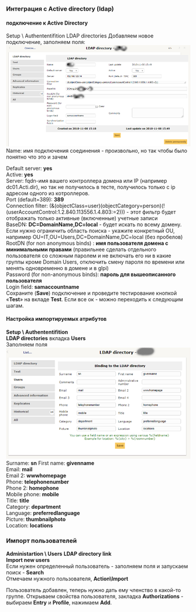
### Интеграция с Active directory (ldap)
#### подключение к Active Directory
Setup \ Authententifition 
LDAP directories
Добавляем новое подключение, заполняем поля:
![Settings LDAP directory](./glpi-LDAP_directory.png)
Name: имя подключения соединения - произвольно, но так чтобы было понятно что это и зачем

Default server: **yes**  
Active: **yes**  
Server: fqdn-имя вашего контроллера домена или IP (например dc01.Acti.dir), но так не получилось в тесте, получилось только с ip адресом одного из котроллеров.  
Port (default=389): **389**  
Connection filter: (&(objectClass=user)(objectCategory=person)(!(userAccountControl:1.2.840.113556.1.4.803:=2))) - этот фильтр будет отображать только активные (включенные) учетные записи  
BaseDN: **DC=DomainName,DC=local** - будет искать по всему домену. Если нужно ограничить область поиска - укажите конкретный OU, например OU=IT,OU=Users,DC=DomainName,DC=local (без пробелов)  
RootDN (for non anonymous binds) : **имя пользователя домена с минимальными правами** (правильнее сделать отдельного пользователя со сложным паролем и не включать его ни в какие группы кроме Domain Users, отключить смену пароля по времени или менять одновременно в домене и в glpi)  
Password (for non-anonymous binds): **пароль для вышеописанного пользователя**  
Login field: **samaccountname**  
Сохраните (**Save**) подключение и проведите тестирование кнопкой «**Test**» на вкладе **Test**. Если все ок - можно переходить к следующим шагам.  

#### Настройка импортируемых атрибутов
**Setup \ Authententifition**  
**LDAP directories** вкладка **Users**  
Заполняем поля  
![Settings LDAP directory users](./glpi-LDAP_directory_users.png)
Surname:	**sn**
First name:	**givenname**  
Email:		**mail**  
Email 2:	**wwwhomepage**  
Phone:		**telephonenumber**  
Phone 2:	**homephone**  
Mobile phone:	**mobile**  
Title:		**title**  
Category:	**department**  
Language:	**preferredlanguage**  
Picture:	**thumbnailphoto**  
Location:	**locations**  



### Импорт пользователей
**Administartion \ Users** 
**LDAP directory link**  
**Import new users**  
Если нужен определенный пользователь - заполняем поля и запускаем поиск - **Search**  
Отмечаем нужного пользователя, **Action\Import**  

Пользователь добавлен, теперь нужно дать ему членство в какой-то группе. 
Открываем свойства пользователя, закладка **Authorizations** - выбираем **Entry** и **Profile**, нажимаем **Add**.


